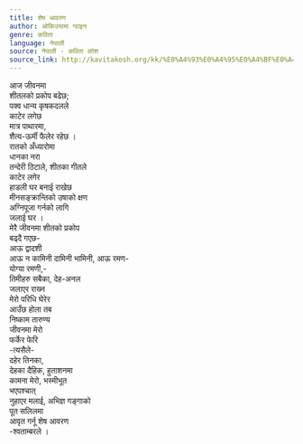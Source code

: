 ```yaml
---
title: शेष आवरण
author: ओकिउयामा ग्वाइन
genre: कविता
language: नेपाली
source: नेपाली - कविता कोश
source_link: http://kavitakosh.org/kk/%E0%A4%93%E0%A4%95%E0%A4%BF%E0%A4%89%E0%A4%AF%E0%A4%BE%E0%A4%AE%E0%A4%BE_%E0%A4%97%E0%A5%8D%E0%A4%B5%E0%A4%BE%E0%A4%87%E0%A4%A8
---
```


आज जीवनमा  
शीतलको प्रकोप बढेछ;  
पक्‍व धान्य कृषकदलले  
काटेर लगेछ  
मात्र पाथारमा,  
शैत्य-ऊर्मी फैलेर रहेछ ।  
रातको अँध्यारोमा  
धानका नरा  
तन्देरी ठिटाले, शीतका गीतले  
काटेर लगेर  
हाडली घर बनाई राखेछ  
मीनसङ्क्रान्तिको उषाको क्षण  
अग्‍निपूजा गर्नको लागि  
जलाई घर ।  
मेरै जीवनमा शीतको प्रकोप  
बढ्दै गएछ-  
आऊ द्वादशी  
आऊ न कामिनी दामिनी भामिनी, आऊ रमण-  
योग्या रमणी,-  
तिमीहरु सबैका, देह-अनल  
जलाएर राख्‍न  
मेरो परिधि घेरेर  
आउँछ होला तब  
निष्काम तारुण्य  
जीवनमा मेरो  
फर्केर फेरि  
-त्यसैले-  
दहेर तिनका,  
देहका दैहिक, हुताशनमा  
कामना मेरो, भस्मीभूत  
भएपश्‍चात्  
नुहाएर मलाई, अभिज्ञ गङ्गाको  
पूत सलिलमा  
आवृत गर्नू शेष आवरण  
-श्‍वताम्बरले ।
